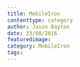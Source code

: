 ```yaml
---
title: MobileIron
contenttype: category
author: Jason Bayton
date: 23/08/2016
featuredimage: 
category: MobileIron
tags:
---
```

